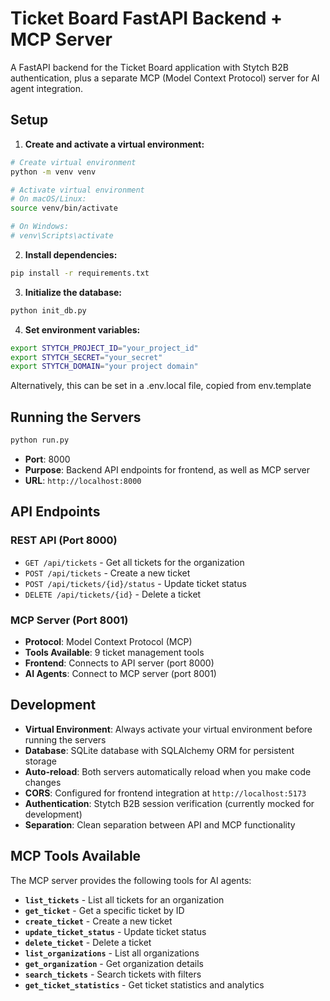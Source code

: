 # Ticket Board FastAPI Backend + MCP Server

A FastAPI backend for the Ticket Board application with Stytch B2B authentication, plus a separate MCP (Model Context Protocol) server for AI agent integration.

## Setup

1. **Create and activate a virtual environment:**
```bash
# Create virtual environment
python -m venv venv

# Activate virtual environment
# On macOS/Linux:
source venv/bin/activate

# On Windows:
# venv\Scripts\activate
```

2. **Install dependencies:**
```bash
pip install -r requirements.txt
```

3. **Initialize the database:**
```bash
python init_db.py
```

4. **Set environment variables:**
```bash
export STYTCH_PROJECT_ID="your_project_id"
export STYTCH_SECRET="your_secret"
export STYTCH_DOMAIN="your project domain"
```

Alternatively, this can be set in a .env.local file, copied from env.template

## Running the Servers

```bash
python run.py
```
- **Port**: 8000
- **Purpose**: Backend API endpoints for frontend, as well as MCP server
- **URL**: `http://localhost:8000`

## API Endpoints

### REST API (Port 8000)
- `GET /api/tickets` - Get all tickets for the organization
- `POST /api/tickets` - Create a new ticket
- `POST /api/tickets/{id}/status` - Update ticket status
- `DELETE /api/tickets/{id}` - Delete a ticket

### MCP Server (Port 8001)
- **Protocol**: Model Context Protocol (MCP)
- **Tools Available**: 9 ticket management tools
- **Frontend**: Connects to API server (port 8000)
- **AI Agents**: Connect to MCP server (port 8001)

## Development

- **Virtual Environment**: Always activate your virtual environment before running the servers
- **Database**: SQLite database with SQLAlchemy ORM for persistent storage
- **Auto-reload**: Both servers automatically reload when you make code changes
- **CORS**: Configured for frontend integration at `http://localhost:5173`
- **Authentication**: Stytch B2B session verification (currently mocked for development)
- **Separation**: Clean separation between API and MCP functionality

## MCP Tools Available

The MCP server provides the following tools for AI agents:

- **`list_tickets`** - List all tickets for an organization
- **`get_ticket`** - Get a specific ticket by ID
- **`create_ticket`** - Create a new ticket
- **`update_ticket_status`** - Update ticket status
- **`delete_ticket`** - Delete a ticket
- **`list_organizations`** - List all organizations
- **`get_organization`** - Get organization details
- **`search_tickets`** - Search tickets with filters
- **`get_ticket_statistics`** - Get ticket statistics and analytics